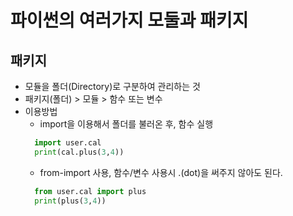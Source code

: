 # 파이썬의 여러가지 모둘과 패키지

## 패키지
- 모듈을 폴더(Directory)로 구분하여 관리하는 것
- 패키지(폴더) > 모듈 > 함수 또는 변수
- 이용방법
  - import을 이용해서 폴더를 불러온 후, 함수 실행
  ``` python
    import user.cal
    print(cal.plus(3,4))
  ```
  - from-import 사용, 함수/변수 사용시 .(dot)을 써주지 않아도 된다.
  ``` python
    from user.cal import plus
    print(plus(3,4))
  ```
